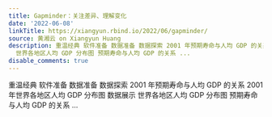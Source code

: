 ```yaml
---
title: Gapminder：关注差异、理解变化
date: '2022-06-08'
linkTitle: https://xiangyun.rbind.io/2022/06/gapminder/
source: 黄湘云 on Xiangyun Huang
description: 重温经典 软件准备 数据准备 数据探索 2001 年预期寿命与人均 GDP 的关系 2001 年世界各地区人均 GDP 分布图 数据展示
  世界各地区人均 GDP 分布图 预期寿命与人均 GDP 的关系 ...
disable_comments: true
---
```

重温经典 软件准备 数据准备 数据探索 2001 年预期寿命与人均 GDP 的关系 2001 年世界各地区人均 GDP 分布图 数据展示 世界各地区人均 GDP 分布图 预期寿命与人均 GDP 的关系 ...